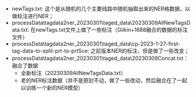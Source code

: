 - newTags.txt: 这个是从随机的几个主要线路中随机抽取出来的NER格数据，以做标注进行NER；
- processData\tagdata2ner_20230301\taged_data\20230309AllNewTagsData.txt: 在newTags.txt文件上做了一些标注（Giikin+1688融合的数据的标注文件）
- processData\tagdata2ner_20230301\taged_data\cp-2023-1-27-first-tag-data-to-split-prt-to-prtSce: 之前版本NER的标注，但是做了一些改变；
- processData\tagdata2ner_20230301\taged_data\20230309Concat.txt：融合了数据
    - 全新标注（20230309AllNewTagsData.txt）
    - 老的NER标注数据（并不是原封不动，做了一些改动，然后融合在了一起以训练一个新的NER模型）